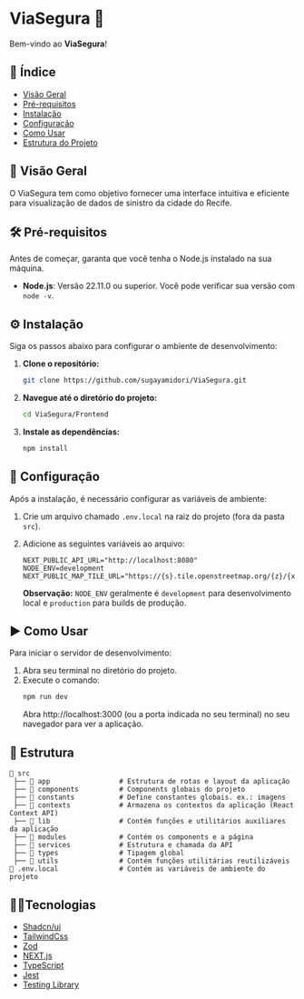 # ViaSegura 📍

Bem-vindo ao **ViaSegura**!

## 📝 Índice

- [Visão Geral](#visão-geral)
- [Pré-requisitos](#pré-requisitos)
- [Instalação](#instalação)
- [Configuração](#configuração)
- [Como Usar](#como-usar)
- [Estrutura do Projeto](#estrutura-do-projeto)

## 🌟 Visão Geral

O ViaSegura tem como objetivo fornecer uma interface intuitiva e eficiente para visualização de dados de sinistro da cidade do Recife.

## 🛠 Pré-requisitos

Antes de começar, garanta que você tenha o Node.js instalado na sua máquina.

- **Node.js**: Versão 22.11.0 ou superior. Você pode verificar sua versão com `node -v`.

## ⚙️ Instalação

Siga os passos abaixo para configurar o ambiente de desenvolvimento:

1.  **Clone o repositório:**
    ```bash
    git clone https://github.com/sugayamidori/ViaSegura.git
    ```
2.  **Navegue até o diretório do projeto:**
    ```bash
    cd ViaSegura/Frontend
    ```
3.  **Instale as dependências:**
    ```bash
    npm install
    ```

## 🔧 Configuração

Após a instalação, é necessário configurar as variáveis de ambiente:

1.  Crie um arquivo chamado `.env.local` na raiz do projeto (fora da pasta `src`).
2.  Adicione as seguintes variáveis ao arquivo:

    ```env
    NEXT_PUBLIC_API_URL="http://localhost:8080"
    NODE_ENV=development
    NEXT_PUBLIC_MAP_TILE_URL="https://{s}.tile.openstreetmap.org/{z}/{x}/{y}.png"
    ```

    **Observação:** `NODE_ENV` geralmente é `development` para desenvolvimento local e `production` para builds de produção.

## ▶️ Como Usar

Para iniciar o servidor de desenvolvimento:

1.  Abra seu terminal no diretório do projeto.
2.  Execute o comando:
    ```bash
    npm run dev
    ```
    Abra http://localhost:3000 (ou a porta indicada no seu terminal) no seu navegador para ver a aplicação.

## 📂 Estrutura

```
📂 src
 ├── 📂 app                 # Estrutura de rotas e layout da aplicação
 ├── 📂 components          # Components globais do projeto
 ├── 📂 constants           # Define constantes globais. ex.: imagens
 ├── 📂 contexts            # Armazena os contextos da aplicação (React Context API)
 ├── 📂 lib                 # Contém funções e utilitários auxiliares da aplicação
 ├── 📂 modules             # Contém os components e a página
 ├── 📂 services            # Estrutura e chamada da API
 ├── 📂 types               # Tipagem global
 ├── 📂 utils               # Contém funções utilitárias reutilizáveis
🔑 .env.local               # Contém as variáveis de ambiente do projeto
```

## 🧑‍💻Tecnologias

- [Shadcn/ui](https://ui.shadcn.com/)
- [TailwindCss](https://tailwindcss.com/)
- [Zod](https://zod.dev/)
- [NEXT.js](https://nextjs.org/)
- [TypeScript](https://www.typescriptlang.org/)
- [Jest](https://jestjs.io/pt-BR/)
- [Testing Library](https://testing-library.com/)
